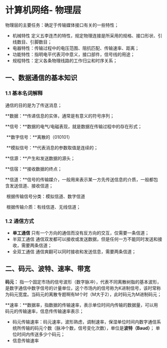 # 计算机网络- 物理层

物理层的主要任务：确定于传输媒体接口有关的一些特性；

- 机械特性 定义五李连杰的特性，规定物理连接是所采用的规格、接口形状、引线数目、引脚数目；
- 电器特性：传输过程中的电压范围、阻抗匹配、传输速率、距离；
- 功能特性：指明电平代表河中意义，接口部件，信号线的用途；
- 规程特性：定义各条物理线路的工作归尘和时序关系；

## 一、数据通信的基本知识

### 1.1 基本名词解释

通信的目的是为了传送消息；

**数据：**传递信息的实体，通常是有意义的符号序列；

**信号：**数据的电气/电磁表现，就是数据在传输过程中的存在形式；

​		  **数字信号：**离散的（010101）

​		  **模拟信号：**代表消息的参数取值是连续的；

**信源：**产生和发送数据的源头；

**信宿：**接收数据的终点；

**信道：**信号的传输媒介，一般用来表示某一方先传送信息的介质，一般都包含发送信道、接收信道；

​		根据传输信号分类：模拟信道、数字信道

​		根据传输介质：有线信道、无线信道；

### 1.2 通信方式

- **单工通信** 只有一个方向的通信而没有反方向的交互，仅需要一条信道；
- 半双工通信 通信双发都可以接收或发送数据，但是任何一方不能同时发送和接收，需要两条信道；
- 全双工通信 通信爽翻可以同时接收和发送信息，需要两条信道；

## 二、码元、波特、速率、带宽

**码元：** 指一个固定市场的信号波形（数字脉冲），代表不同离散树脂的基本波形，是数字通信中数字信号的计量单位，这个市场内的信号称为K进制信号，该时常称为码元宽度。当码元的离散专题啊有M个时（M大于2），此时码元为M进制码元；

**速率：**数据率，指数据的传输速率，表示单位时间内传输的数据量，可以用码元的传输速率，信息传传输速率表示；

- 码元传输速率：码元速率，波形熟虑，调制速率，保湿单位时间内数字通信系统所传输的码元个数（脉冲个数，信号变化次数），单位是**波特（Baud）**； 单位时间内传送多少个码元；
- 信息传输速率

